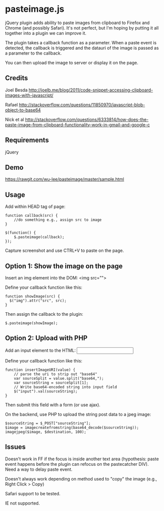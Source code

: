 pasteimage.js
==============

jQuery plugin adds ability to paste images from clipboard to Firefox and Chrome (and possibly Safari). It's not perfect, but I'm hoping by putting it all together into a plugin we can improve it.

The plugin takes a callback function as a parameter. When a paste event is detected, the callback is triggered and the datauri of the image is passed as a parameter to the callback.

You can then upload the image to server or display it on the page.

Credits
----------------------------------------

Joel Besda http://joelb.me/blog/2011/code-snippet-accessing-clipboard-images-with-javascript/

Rafael http://stackoverflow.com/questions/11850970/javascript-blob-object-to-base64

Nick et al http://stackoverflow.com/questions/6333814/how-does-the-paste-image-from-clipboard-functionality-work-in-gmail-and-google-c

Requirements
----------------------------------------
jQuery

Demo
----------------------------------------

https://rawgit.com/wu-lee/pasteimage/master/sample.html

Usage
----------------------------------------

Add within HEAD tag of page:

	function callback(src) {
		//do something e.g., assign src to image
	}
	
	$(function() {
		$.pasteimage(callback);
	});
	
Capture screenshot and use CTRL+V to paste on the page.

Option 1: Show the image on the page
----------------------------------------

 Insert an img element into the DOM: &lt;img src=""&gt;

  Define your callback function like this:
  
    function showImage(src) {
      $("img").attr("src", src);
    }
  
  Then assign the callback to the plugin:
  
    $.pasteimage(showImage);
  
Option 2: Upload with PHP
------------------------------

  Add an input element to the HTML: <input name="sourceString" type="text">
  
  Define your callback function like this:
  
    function insertImageURI(value) {
    	// parse the uri to strip out "base64"
    	var sourceSplit = value.split("base64,");
    	var sourceString = sourceSplit[1];
    	// Write base64-encoded string into input field
      	$("input").val(sourceString);
    }

  Then submit this field with a form (or use ajax).
  
  On the backend, use PHP to upload the string post data to a jpeg image:
  	
  	$sourceString = $_POST["sourceString"];
  	$image = imagecreatefromstring(base64_decode($sourceString));
  	imagejpeg($image, $destination, 100);

Issues
-------------------
Doesn't work in FF if the focus is inside another text area (hypothesis: paste event happens before the plugin can refocus on the pastecatcher DIV). Need a way to delay paste event.

Doesn't always work depending on method used to "copy" the image (e.g., Right Click > Copy)

Safari support to be tested.

IE not supported.
